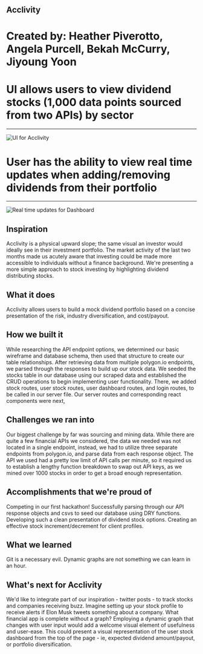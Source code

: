 ## Acclivity 
# Created by: Heather Piverotto, Angela Purcell, Bekah McCurry, Jiyoung Yoon
  
# UI allows users to view dividend stocks (1,000 data points sourced from two APIs) by sector
**************************************************************************************************
![UI for Acclivity](https://media.giphy.com/media/edepEkos9upI3Ig0za/giphy.gif)


# User has the ability to view real time updates when adding/removing dividends from their portfolio
**************************************************************************************************
![Real time updates for Dashboard](https://media.giphy.com/media/7ukWQEDmqEInCbPlOR/giphy.gif)


## Inspiration
Acclivity is a physical upward slope; the same visual an investor would ideally see in their investment portfolio.
The market activity of the last two months made us acutely aware that investing could be made more accessible to individuals without a finance background. We're presenting a more simple approach to stock investing by highlighting dividend distributing stocks.


## What it does
Acclivity allows users to build a mock dividend portfolio based on a concise presentation of the risk, industry diversification, and cost/payout.


## How we built it
While researching the API endpoint options, we determined our basic wireframe and database schema, then used that structure to create our table relationships. After retrieving data from multiple polygon.io endpoints, we parsed through the responses to build up our stock data. We seeded the stocks table in our database using our scraped data and established the CRUD operations to begin implementing user functionality. There, we added stock routes, user stock routes, user dashboard routes, and login routes, to be called in our server file. Our server routes and corresponding react components were next,
## Challenges we ran into
Our biggest challenge by far was sourcing and mining data. While there are quite a few financial APIs we considered, the data we needed was not located in a single endpoint, instead, we had to utilize three separate endpoints from polygon.io, and parse data from each response object. The API we used had a pretty low limit of API calls per minute, so it required us to establish a lengthy function breakdown to swap out API keys, as we mined over 1000 stocks in order to get a broad enough representation.


## Accomplishments that we're proud of
Competing in our first hackathon!
Successfully parsing through our API response objects and csvs to seed our database using DRY functions.
Developing such a clean presentation of dividend stock options.
Creating an effective stock increment/decrement for client profiles.


## What we learned
Git is a necessary evil.
Dynamic graphs are not something we can learn in an hour.

## What's next for Acclivity
We'd like to integrate part of our inspiration - twitter posts - to track stocks and companies receiving buzz. Imagine setting up your stock profile to receive alerts if Elon Musk tweets something about a company.
What financial app is complete without a graph? Employing a dynamic graph that changes with user input would add a welcome visual element of usefulness and user-ease. This could present a visual representation of the user stock dashboard from the top of the page - ie, expected dividend amount/payout, or portfolio diversification.

